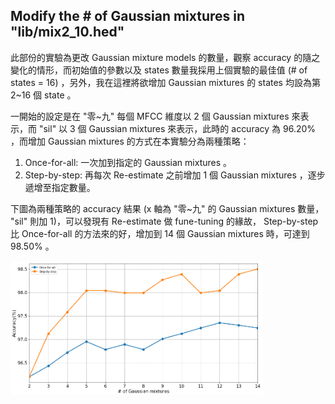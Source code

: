## Modify the # of Gaussian mixtures in "lib/mix2_10.hed"

此部份的實驗為更改 Gaussian mixture models 的數量，觀察 accuracy 的隨之變化的情形，而初始值的參數以及 states 數量我採用上個實驗的最佳值 (# of states = 16) ，另外，我在這裡將欲增加 Gaussian mixtures 的 states 均設為第 2~16 個 state 。

一開始的設定是在 "零~九" 每個 MFCC 維度以 2 個 Gaussian mixtures 來表示，而 "sil" 以 3 個 Gaussian mixtures 來表示，此時的 accuracy 為 96.20% ，而增加 Gaussian mixtures 的方式在本實驗分為兩種策略：

1. Once-for-all: 一次加到指定的 Gaussian mixtures 。
2. Step-by-step: 再每次 Re-estimate 之前增加 1 個 Gaussian mixtures ，逐步遞增至指定數量。

下圖為兩種策略的 accuracy 結果 (x 軸為 "零~九" 的 Gaussian mixtures 數量， "sil" 則加 1)，可以發現有 Re-estimate 做 fune-tuning 的緣故， Step-by-step 比 Once-for-all 的方法來的好，增加到 14 個 Gaussian mixtures 時，可達到 98.50% 。

<img width="80%" src="https://github.com/Min-Sheng/NTU2019DSP/raw/master/hw2/experiments/gaussian_mixture_num/curves.png"/>
